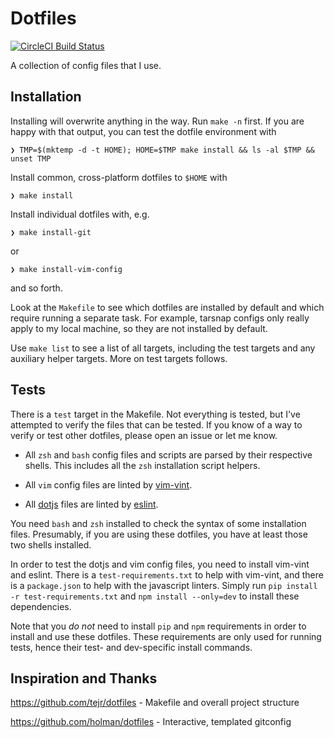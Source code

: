 # Dotfiles

[![CircleCI Build Status](https://circleci.com/gh/tupton/dotfiles/tree/master.svg?style=svg)](https://circleci.com/gh/tupton/dotfiles/tree/master)

A collection of config files that I use.

## Installation

Installing will overwrite anything in the way. Run `make -n` first. If you are happy with that output, you can test the dotfile environment with


    ❯ TMP=$(mktemp -d -t HOME); HOME=$TMP make install && ls -al $TMP && unset TMP

Install common, cross-platform dotfiles to `$HOME` with

    ❯ make install

Install individual dotfiles with, e.g.

    ❯ make install-git

or

    ❯ make install-vim-config

and so forth.

Look at the `Makefile` to see which dotfiles are installed by default and which require running a separate task. For example, tarsnap configs only really apply to my local machine, so they are not installed by default.

Use `make list` to see a list of all targets, including the test targets and any auxiliary helper targets. More on test targets follows.

## Tests

There is a `test` target in the Makefile. Not everything is tested, but I've attempted to verify the files that can be tested. If you know of a way to verify or test other dotfiles, please open an issue or let me know.

- All `zsh` and `bash` config files and scripts are parsed by their respective shells. This includes all the `zsh` installation script helpers.
- All `vim` config files are linted by [vim-vint].
- All [dotjs] files are linted by [eslint].

  [vim-vint]: https://github.com/Kuniwak/vint
  [dotjs]: https://github.com/tupton/dotjs
  [eslint]: http://eslint.org/


You need `bash` and `zsh` installed to check the syntax of some installation files. Presumably, if you are using these dotfiles, you have at least those two shells installed.

In order to test the dotjs and vim config files, you need to install vim-vint and eslint. There is a `test-requirements.txt` to help with vim-vint, and there is a `package.json` to help with the javascript linters. Simply run `pip install -r test-requirements.txt` and `npm install --only=dev` to install these dependencies.

Note that you *do not* need to install `pip` and `npm` requirements in order to install and use these dotfiles. These requirements are only used for running tests, hence their test- and dev-specific install commands.

## Inspiration and Thanks

<https://github.com/tejr/dotfiles> - Makefile and overall project structure

<https://github.com/holman/dotfiles> - Interactive, templated gitconfig

